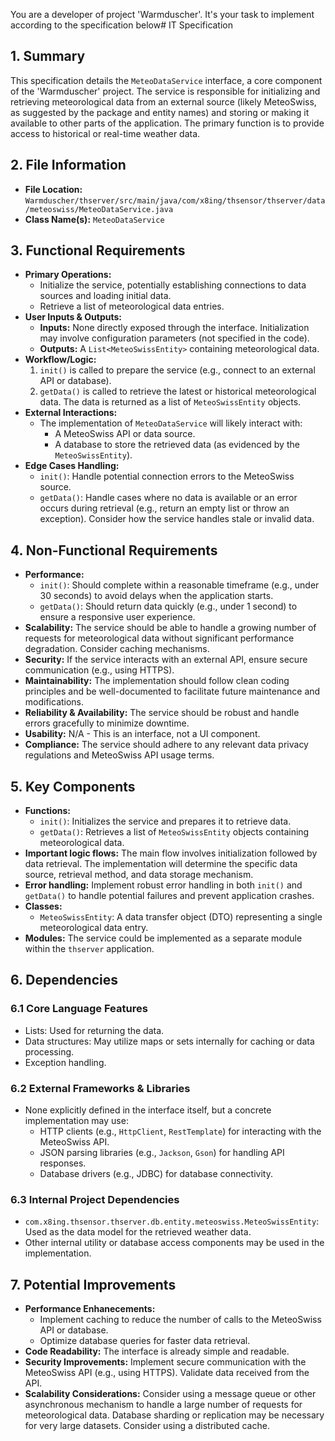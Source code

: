 You are a developer of project 'Warmduscher'. It's your task to implement according to the specification below# IT Specification

## 1. Summary

This specification details the `MeteoDataService` interface, a core component of the 'Warmduscher' project. The service is responsible for initializing and retrieving meteorological data from an external source (likely MeteoSwiss, as suggested by the package and entity names) and storing or making it available to other parts of the application.  The primary function is to provide access to historical or real-time weather data.

## 2. File Information

- **File Location:** `Warmduscher/thserver/src/main/java/com/x8ing/thsensor/thserver/data/meteoswiss/MeteoDataService.java`
- **Class Name(s):** `MeteoDataService`

## 3. Functional Requirements

- **Primary Operations:**
    - Initialize the service, potentially establishing connections to data sources and loading initial data.
    - Retrieve a list of meteorological data entries.
- **User Inputs & Outputs:**
    - **Inputs:** None directly exposed through the interface. Initialization may involve configuration parameters (not specified in the code).
    - **Outputs:** A `List<MeteoSwissEntity>` containing meteorological data.
- **Workflow/Logic:**
    1. `init()` is called to prepare the service (e.g., connect to an external API or database).
    2. `getData()` is called to retrieve the latest or historical meteorological data. The data is returned as a list of `MeteoSwissEntity` objects.
- **External Interactions:**
    - The implementation of `MeteoDataService` will likely interact with:
        - A MeteoSwiss API or data source.
        - A database to store the retrieved data (as evidenced by the `MeteoSwissEntity`).
- **Edge Cases Handling:**
    - `init()`: Handle potential connection errors to the MeteoSwiss source.
    - `getData()`: Handle cases where no data is available or an error occurs during retrieval (e.g., return an empty list or throw an exception).  Consider how the service handles stale or invalid data.

## 4. Non-Functional Requirements

- **Performance:**
    - `init()`: Should complete within a reasonable timeframe (e.g., under 30 seconds) to avoid delays when the application starts.
    - `getData()`: Should return data quickly (e.g., under 1 second) to ensure a responsive user experience.
- **Scalability:** The service should be able to handle a growing number of requests for meteorological data without significant performance degradation. Consider caching mechanisms.
- **Security:**  If the service interacts with an external API, ensure secure communication (e.g., using HTTPS).
- **Maintainability:** The implementation should follow clean coding principles and be well-documented to facilitate future maintenance and modifications.
- **Reliability & Availability:** The service should be robust and handle errors gracefully to minimize downtime.
- **Usability:** N/A - This is an interface, not a UI component.
- **Compliance:** The service should adhere to any relevant data privacy regulations and MeteoSwiss API usage terms.

## 5. Key Components

- **Functions:**
    - `init()`: Initializes the service and prepares it to retrieve data.
    - `getData()`: Retrieves a list of `MeteoSwissEntity` objects containing meteorological data.
- **Important logic flows:** The main flow involves initialization followed by data retrieval.  The implementation will determine the specific data source, retrieval method, and data storage mechanism.
- **Error handling:** Implement robust error handling in both `init()` and `getData()` to handle potential failures and prevent application crashes.
- **Classes:**
    - `MeteoSwissEntity`: A data transfer object (DTO) representing a single meteorological data entry.
- **Modules:** The service could be implemented as a separate module within the `thserver` application.

## 6. Dependencies

### 6.1 Core Language Features
- Lists:  Used for returning the data.
- Data structures: May utilize maps or sets internally for caching or data processing.
- Exception handling.

### 6.2 External Frameworks & Libraries
-  None explicitly defined in the interface itself, but a concrete implementation may use:
    - HTTP clients (e.g., `HttpClient`, `RestTemplate`) for interacting with the MeteoSwiss API.
    - JSON parsing libraries (e.g., `Jackson`, `Gson`) for handling API responses.
    - Database drivers (e.g., JDBC) for database connectivity.

### 6.3 Internal Project Dependencies
- `com.x8ing.thsensor.thserver.db.entity.meteoswiss.MeteoSwissEntity`:  Used as the data model for the retrieved weather data.
- Other internal utility or database access components may be used in the implementation.

## 7. Potential Improvements

- **Performance Enhanecements:**
    - Implement caching to reduce the number of calls to the MeteoSwiss API or database.
    - Optimize database queries for faster data retrieval.
- **Code Readability:** The interface is already simple and readable.
- **Security Improvements:** Implement secure communication with the MeteoSwiss API (e.g., using HTTPS). Validate data received from the API.
- **Scalability Considerations:**  Consider using a message queue or other asynchronous mechanism to handle a large number of requests for meteorological data.  Database sharding or replication may be necessary for very large datasets. Consider using a distributed cache.